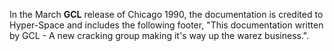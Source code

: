 In the March **GCL** release of Chicago 1990, the documentation is credited to Hyper-Space and includes the following footer, "This documentation written by GCL - A new cracking group making it's way up the warez business.".